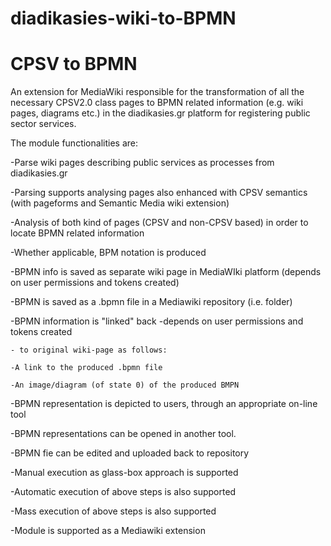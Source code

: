 # diadikasies-wiki-to-BPMN

# CPSV to BPMN

An extension for MediaWiki responsible for the transformation of all the necessary CPSV2.0 class pages 
to BPMN related information (e.g. wiki pages, diagrams etc.) in the diadikasies.gr platform for registering public sector services.


The module functionalities are:

-Parse wiki pages describing public services as processes from diadikasies.gr 

-Parsing supports analysing pages also enhanced with CPSV semantics (with pageforms and Semantic Media wiki extension)

-Analysis of both kind of pages (CPSV and non-CPSV based) in order to locate BPMN related information

-Whether applicable, BPM notation is produced

-BPMN info is saved as separate wiki page in MediaWIki platform (depends on user permissions and tokens created)

-BPMN is saved as a .bpmn file in a Mediawiki repository (i.e. folder)

-BPMN information is "linked" back -depends on user permissions and tokens created

	- to original wiki-page as follows:
	
	-A link to the produced .bpmn file
	
	-An image/diagram (of state 0) of the produced BMPN

-BPMN representation is depicted to users, through an appropriate on-line tool

-BPMN representations can be opened in another tool.

-BPMN fie can be edited and uploaded back to repository

-Manual execution as glass-box approach is supported

-Automatic execution of above steps is also supported

-Mass execution of above steps is also supported

-Module is supported as a Mediawiki extension

